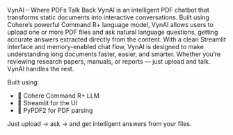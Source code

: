 VynAI – Where PDFs Talk Back
VynAI is an intelligent PDF chatbot that transforms static documents into interactive conversations. Built using Cohere’s powerful Command R+ language model, VynAI allows users to upload one or more PDF files and ask natural language questions, getting accurate answers extracted directly from the content. With a clean Streamlit interface and memory-enabled chat flow, VynAI is designed to make understanding long documents faster, easier, and smarter. Whether you’re reviewing research papers, manuals, or reports — just upload and talk. VynAI handles the rest.

Built using:
- 🧠 Cohere Command R+ LLM
- 💬 Streamlit for the UI
- 📄 PyPDF2 for PDF parsing

Just upload → ask → and get intelligent answers from your files.

